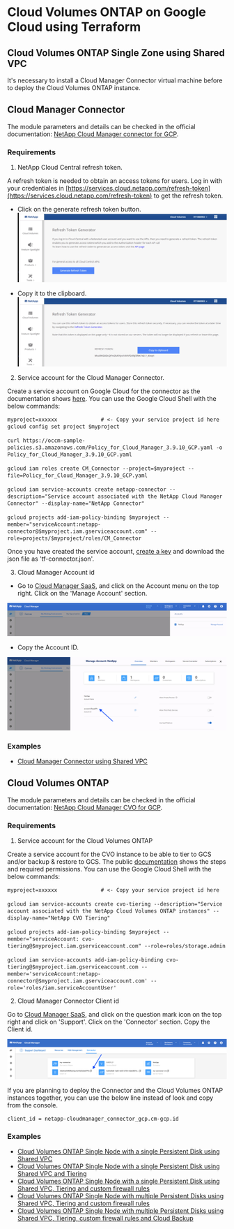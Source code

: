 # Cloud Volumes ONTAP on Google Cloud using Terraform

## Cloud Volumes ONTAP Single Zone using Shared VPC

It's necessary to install a Cloud Manager Connector virtual machine before to deploy the Cloud Volumes ONTAP instance.

## Cloud Manager Connector

The module parameters and details can be checked in the official documentation:
[NetApp Cloud Manager connector for GCP](https://registry.terraform.io/providers/NetApp/netapp-cloudmanager/latest/docs/resources/connector_gcp).

### Requirements

1. NetApp Cloud Central refresh token.

A refresh token is needed to obtain an access tokens for users. Log in with your credentiales in [https://services.cloud.netapp.com/refresh-token](https://services.cloud.netapp.com/refresh-token) to get the refresh token.

* Click on the generate refresh token button.
![token-generator1](./pics/cloudmanager_token_generator01.jpg)

* Copy it to the clipboard.
![token-generator2](./pics/cloudmanager_token_generator02.jpg)

2. Service account for the Cloud Manager Connector.

Create a service account on Google Cloud for the connector as the documentation shows [here](https://docs.netapp.com/us-en/cloud-manager-setup-admin/task-creating-connectors-gcp.html#set-up-a-service-account-for-the-connector). You can use the Google Cloud Shell with the below commands:

```shell
myproject=xxxxxx              # <- Copy your service project id here
gcloud config set project $myproject

curl https://occm-sample-policies.s3.amazonaws.com/Policy_for_Cloud_Manager_3.9.10_GCP.yaml -o Policy_for_Cloud_Manager_3.9.10_GCP.yaml

gcloud iam roles create CM_Connector --project=$myproject --file=Policy_for_Cloud_Manager_3.9.10_GCP.yaml

gcloud iam service-accounts create netapp-connector --description="Service account associated with the NetApp Cloud Manager Connector" --display-name="NetApp Connector"

gcloud projects add-iam-policy-binding $myproject --member="serviceAccount:netapp-connector@$myproject.iam.gserviceaccount.com" --role=projects/$myproject/roles/CM_Connector
```

Once you have created the service account, [create a key](https://cloud.google.com/iam/docs/creating-managing-service-account-keys) and download the json file as 'tf-connector.json'.

3. Cloud Manager Account id

* Go to [Cloud Manager SaaS](https://cloudmanager.netapp.com/), and click on the Account menu on the top right. Click on the 'Manage Account' section.

![account-id1](./pics/cloudmanager_account_id01.jpg)

* Copy the Account ID.

![account-id2](./pics/cloudmanager_account_id02.jpg)

### Examples

* [Cloud Manager Connector using Shared VPC](./examples/02-connector-sharedvpc.md)

## Cloud Volumes ONTAP

The module parameters and details can be checked in the official documentation: [NetApp Cloud Manager CVO for GCP](https://registry.terraform.io/providers/NetApp/netapp-cloudmanager/latest/docs/resources/cvo_gcp).

### Requirements

1. Service account for the Cloud Volumes ONTAP

Create a service account for the CVO instance to be able to tier to GCS and/or backup & restore to GCS. The public [documentation](https://docs.netapp.com/us-en/cloud-manager-cloud-volumes-ontap/task-creating-gcp-service-account.html) shows the steps and required permissions. You can use the Google Cloud Shell with the below commands:

```shell
myproject=xxxxxx              # <- Copy your service project id here

gcloud iam service-accounts create cvo-tiering --description="Service account associated with the NetApp Cloud Volumes ONTAP instances" --display-name="NetApp CVO Tiering"

gcloud projects add-iam-policy-binding $myproject --member="serviceAccount: cvo-tiering@$myproject.iam.gserviceaccount.com" --role=roles/storage.admin

gcloud iam service-accounts add-iam-policy-binding cvo-tiering@$myproject.iam.gserviceaccount.com --member='serviceAccount:netapp-connector@$myproject.iam.gserviceaccount.com' --role='roles/iam.serviceAccountUser'
```

2. Cloud Manager Connector Client id

Go to [Cloud Manager SaaS](https://cloudmanager.netapp.com/support-dashboard/connector), and click on the question mark icon on the top right and click on 'Support'. Click on the 'Connector' section. Copy the Client id.

![account-id1](./pics/cloudmanager_client_id01.jpg)

If you are planning to deploy the Connector and the Cloud Volumes ONTAP instances together, you can use the below line instead of look and copy from the console.

```
client_id = netapp-cloudmanager_connector_gcp.cm-gcp.id
```

### Examples

* [Cloud Volumes ONTAP Single Node with a single Persistent Disk using Shared VPC](./examples/06-cvosn-sharedvpc.md)
* [Cloud Volumes ONTAP Single Node with a single Persistent Disk using Shared VPC and Tiering](./examples/07-cvosn-sharedvpc.md)
* [Cloud Volumes ONTAP Single Node with a single Persistent Disk using Shared VPC, Tiering and custom firewall rules](./examples/08-cvosn-sharedvpc.md)
* [Cloud Volumes ONTAP Single Node with multiple Persistent Disks using Shared VPC, Tiering and custom firewall rules](./examples/09-cvosn-sharedvpc.md)
* [Cloud Volumes ONTAP Single Node with multiple Persistent Disks using Shared VPC, Tiering, custom firewall rules and Cloud Backup](./examples/10-cvosn-sharedvpc.md)

